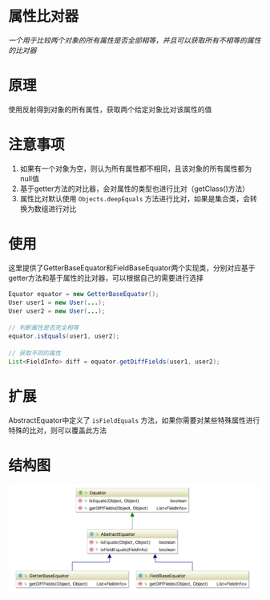 # 属性比对器

*一个用于比较两个对象的所有属性是否全部相等，并且可以获取所有不相等的属性的比对器*

# 原理

使用反射得到对象的所有属性，获取两个给定对象比对该属性的值

# 注意事项

1. 如果有一个对象为空，则认为所有属性都不相同，且该对象的所有属性都为null值
2. 基于getter方法的对比器，会对属性的类型也进行比对（getClass()方法）
3. 属性比对默认使用 `Objects.deepEquals` 方法进行比对，如果是集合类，会转换为数组进行对比

# 使用

这里提供了GetterBaseEquator和FieldBaseEquator两个实现类，分别对应基于getter方法和基于属性的比对器，可以根据自己的需要进行选择

```java
Equator equator = new GetterBaseEquator();
User user1 = new User(...);
User user2 = new User(...);

// 判断属性是否完全相等
equator.isEquals(user1, user2);

// 获取不同的属性
List<FieldInfo> diff = equator.getDiffFields(user1, user2);

```

# 扩展

AbstractEquator中定义了 `isFieldEquals` 方法，如果你需要对某些特殊属性进行特殊的比对，则可以覆盖此方法

# 结构图

![结构图](img/equator.png)